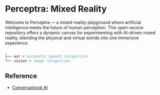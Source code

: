 # Perceptra: Mixed Reality

Welcome to Perceptra — a mixed-reality playground where artificial intelligence meets the future of human perception. This open-source repository offers a dynamic canvas for experimenting with AI-driven mixed reality, blending the physical and virtual worlds into one immersive experience.

```bash
.
├── asr # automatic speech recognition
└── vision # image recognition
```

## Reference

- [Conversational AI](https://developer.nvidia.com/topics/ai/conversational-ai)